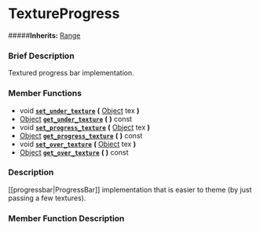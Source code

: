 #  TextureProgress  
#####**Inherits:** [Range](class_range)

###  Brief Description  
Textured progress bar implementation.

###  Member Functions 
  * void  **[`set_under_texture`](#set_under_texture)**  **(** [Object](class_object) tex  **)**
  * [Object](class_object)  **[`get_under_texture`](#get_under_texture)**  **(** **)** const
  * void  **[`set_progress_texture`](#set_progress_texture)**  **(** [Object](class_object) tex  **)**
  * [Object](class_object)  **[`get_progress_texture`](#get_progress_texture)**  **(** **)** const
  * void  **[`set_over_texture`](#set_over_texture)**  **(** [Object](class_object) tex  **)**
  * [Object](class_object)  **[`get_over_texture`](#get_over_texture)**  **(** **)** const

###  Description  
[[progressbar|ProgressBar]] implementation that is easier to theme (by just passing a few textures).

###  Member Function Description  
